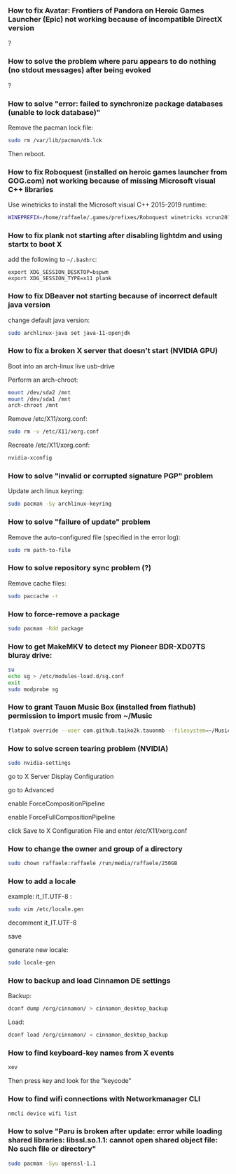 ### How to fix Avatar: Frontiers of Pandora on Heroic Games Launcher (Epic) not working because of incompatible DirectX version
?

### How to solve the problem where paru appears to do nothing (no stdout messages) after being evoked
?

### How to solve "error: failed to synchronize package databases (unable to lock database)"

Remove the pacman lock file:
```sh
sudo rm /var/lib/pacman/db.lck
```

Then reboot.

### How to fix Roboquest (installed on heroic games launcher from GOG.com) not working because of missing Microsoft visual C++ libraries

Use winetricks to install the Microsoft visual C++ 2015-2019 runtime:
```sh
WINEPREFIX=/home/raffaele/.games/prefixes/Roboquest winetricks vcrun2019
```

### How to fix plank not starting after disabling lightdm and using startx to boot X

add the following to `~/.bashrc`:
```
export XDG_SESSION_DESKTOP=bspwm
export XDG_SESSION_TYPE=x11 plank
```

### How to fix DBeaver not starting because of incorrect default java version

change default java version:
```sh
sudo archlinux-java set java-11-openjdk
```

### How to fix a broken X server that doesn't start (NVIDIA GPU)

Boot into an arch-linux live usb-drive

Perform an arch-chroot:
```sh
mount /dev/sda2 /mnt
mount /dev/sda1 /mnt
arch-chroot /mnt
```

Remove /etc/X11/xorg.conf:
```sh
sudo rm -v /etc/X11/xorg.conf
```

Recreate /etc/X11/xorg.conf:
```sh
nvidia-xconfig
```

### How to solve "invalid or corrupted signature PGP" problem

Update arch linux keyring:
```sh
sudo pacman -Sy archlinux-keyring
```

### How to solve "failure of update" problem

Remove the auto-configured file (specified in the error log):
```sh
sudo rm path-to-file
```

### How to solve repository sync problem (?)

Remove cache files:
```sh
sudo paccache -r
```

### How to force-remove a package

```sh
sudo pacman -Rdd package
```

### How to get MakeMKV to detect my Pioneer BDR-XD07TS bluray drive:

```sh
su
echo sg > /etc/modules-load.d/sg.conf
exit
sudo modprobe sg
```

### How to grant Tauon Music Box (installed from flathub) permission to import music from ~/Music

```sh
flatpak override --user com.github.taiko2k.tauonmb --filesystem=~/Music
```

### How to solve screen tearing problem (NVIDIA)

```sh
sudo nvidia-settings
```

go to X Server Display Configuration

go to Advanced

enable ForceCompositionPipeline

enable ForceFullCompositionPipeline

click Save to X Configuration File and enter /etc/X11/xorg.conf

### How to change the owner and group of a directory

```sh
sudo chown raffaele:raffaele /run/media/raffaele/250GB
```

### How to add a locale

example: it_IT.UTF-8 :
```sh
sudo vim /etc/locale.gen
```

decomment it_IT.UTF-8

save

generate new locale:
```sh
sudo locale-gen
```

### How to backup and load Cinnamon DE settings

Backup:
```sh
dconf dump /org/cinnamon/ > cinnamon_desktop_backup
```

Load:
```sh
dconf load /org/cinnamon/ < cinnamon_desktop_backup
```

### How to find keyboard-key names from X events

```sh
xev
```

Then press key and look for the "keycode"

### How to find wifi connections with Networkmanager CLI

```sh
nmcli device wifi list
```

### How to solve "Paru is broken after update: error while loading shared libraries: libssl.so.1.1: cannot open shared object file: No such file or directory"

```sh
sudo pacman -Syu openssl-1.1
```

